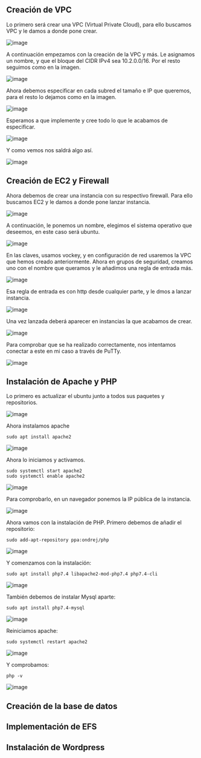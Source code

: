 ## Creación de VPC

Lo primero será crear una VPC (Virtual Private Cloud), para ello buscamos VPC y le damos a donde pone crear.

![image](https://github.com/user-attachments/assets/98199e9b-89bc-4393-8c51-62b3a33e8249)

A continuación empezamos con la creación de la VPC y más. Le asignamos un nombre, y que el bloque del CIDR IPv4 sea 10.2.0.0/16. Por el resto seguimos como en la imagen.

![image](https://github.com/user-attachments/assets/c61bc710-b12f-4bb5-958e-ecb8d33aceb1)

Ahora debemos especificar en cada subred el tamaño e IP que queremos, para el resto lo dejamos como en la imagen.

![image](https://github.com/user-attachments/assets/9a7e380e-1716-4bd5-9228-bc0c4ce8aba2)

Esperamos a que implemente y cree todo lo que le acabamos de especificar.

![image](https://github.com/user-attachments/assets/8750de95-0d45-4c03-b4b9-afb36ee6c856)

Y como vemos nos saldrá algo así.

![image](https://github.com/user-attachments/assets/a3edd080-7842-48ef-843c-c7deaf818ca4)

## Creación de EC2 y Firewall

Ahora debemos de crear una instancia con su respectivo firewall. Para ello buscamos EC2 y le damos a donde pone lanzar instancia.

![image](https://github.com/user-attachments/assets/0e13c838-eefb-4d3a-aa10-c6d374c0431e)

A continuación, le ponemos un nombre, elegimos el sistema operativo que deseemos, en este caso será ubuntu.

![image](https://github.com/user-attachments/assets/d22e1f2e-7910-408a-ab59-66ce32794a54)

En las claves, usamos vockey, y en configuración de red usaremos la VPC que hemos creado anteriormente. Ahora en grupos de seguridad, creamos uno con el nombre que queramos y le añadimos una regla de entrada más.

![image](https://github.com/user-attachments/assets/00c9023d-512f-4309-bfce-372c226f5d42)

Esa regla de entrada es con http desde cualquier parte, y le dmos a lanzar instancia.

![image](https://github.com/user-attachments/assets/6c1985ae-4186-42eb-81c0-e2b7b0f751fd)

Una vez lanzada deberá aparecer en instancias la que acabamos de crear.

![image](https://github.com/user-attachments/assets/0daab50c-0523-4d21-a9e1-14c2ee7fd110)

Para comprobar que se ha realizado correctamente, nos intentamos conectar a este en mi caso a través de PuTTy.

![image](https://github.com/user-attachments/assets/fde51ff0-aff2-4724-bdbd-3ef78db7e924)

## Instalación de Apache y PHP
Lo primero es actualizar el ubuntu junto a todos sus paquetes y repositorios.

![image](https://github.com/user-attachments/assets/87318902-d3ec-4662-8726-4f563d7606a8)

Ahora instalamos apache
```
sudo apt install apache2
```
![image](https://github.com/user-attachments/assets/63f29bc5-ff38-44d0-add6-2b44b63c3d14)

Ahora lo iniciamos y activamos.
```
sudo systemctl start apache2
sudo systemctl enable apache2
```
![image](https://github.com/user-attachments/assets/2f3fb676-1db4-45ce-aaab-c537c123c779)

Para comprobarlo, en un navegador ponemos la IP pública de la instancia.

![image](https://github.com/user-attachments/assets/0e529fcc-ac2f-4b76-bc09-9844a62921ef)

Ahora vamos con la instalación de PHP. Primero debemos de añadir el repositorio:
```
sudo add-apt-repository ppa:ondrej/php
```
![image](https://github.com/user-attachments/assets/35ac513c-29bc-4fb6-a90d-6d3deed96e38)

Y comenzamos con la instalación:
```
sudo apt install php7.4 libapache2-mod-php7.4 php7.4-cli
```
![image](https://github.com/user-attachments/assets/0ab137c2-cfc6-41dc-a3bc-762954a0bb85)

También debemos de instalar Mysql aparte:
```
sudo apt install php7.4-mysql
```
![image](https://github.com/user-attachments/assets/e2607e14-f85b-4364-ba2b-149c7ee4e040)

Reiniciamos apache:
```
sudo systemctl restart apache2
```
![image](https://github.com/user-attachments/assets/ec1d492d-9ba7-434d-ac97-25083a9cf252)

Y comprobamos:
```
php -v
```
![image](https://github.com/user-attachments/assets/162d5a2d-18a2-4f1b-9b92-9255444af903)

## Creación de la base de datos

## Implementación de EFS

## Instalación de Wordpress

